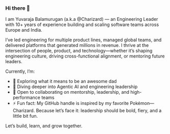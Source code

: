 ### Hi there 👋

I am Yuvaraja Balamurugan (a.k.a @Charizard) — an Engineering Leader with 10+ years of experience building and scaling software teams across Europe and India.

I’ve led engineering for multiple product lines, managed global teams, and delivered platforms that generated millions in revenue. I thrive at the intersection of people, product, and technology—whether it’s shaping engineering culture, driving cross-functional alignment, or mentoring future leaders.

Currently, I’m:

- 🔭 Exploring what it means to be an awesome dad
- 🌱 Diving deeper into Agentic AI and engineering leadership
- 👯 Open to collaborating on mentorship, leadership, and high-performance teams
- ⚡ Fun fact: My GitHub handle is inspired by my favorite Pokémon—Charizard. Because let’s face it: leadership should be bold, fiery, and a little bit fun.

Let’s build, learn, and grow together.
